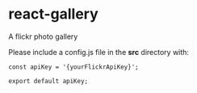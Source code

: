 # react-gallery
A flickr photo gallery

Please include a config.js file in the **src** directory with:

    const apiKey = '{yourFlickrApiKey}';

    export default apiKey;
    
  

